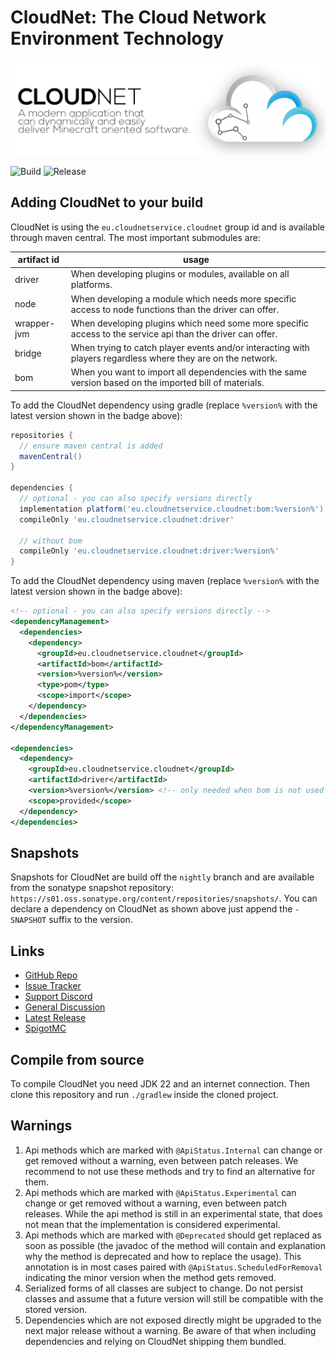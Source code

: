 # CloudNet: The Cloud Network Environment Technology

![CloudNet Logo](.img/header.png)

![Build](https://github.com/CloudNetService/CloudNet-v3/actions/workflows/gradle.yml/badge.svg)
![Release](https://img.shields.io/maven-central/v/eu.cloudnetservice.cloudnet/driver?label=release&logo=gradle)

## Adding CloudNet to your build

CloudNet is using the `eu.cloudnetservice.cloudnet` group id and is available through maven central. The most important
submodules are:

| artifact id | usage                                                                                                        |
|-------------|--------------------------------------------------------------------------------------------------------------|
| driver      | When developing plugins or modules, available on all platforms.                                              |
| node        | When developing a module which needs more specific access to node functions than the driver can offer.       |
| wrapper-jvm | When developing plugins which need some more specific access to the service api than the driver can offer.   |
| bridge      | When trying to catch player events and/or interacting with players regardless where they are on the network. |
| bom         | When you want to import all dependencies with the same version based on the imported bill of materials.      |

To add the CloudNet dependency using gradle (replace `%version%` with the latest version shown in the badge above):

```groovy
repositories {
  // ensure maven central is added
  mavenCentral()
}

dependencies {
  // optional - you can also specify versions directly
  implementation platform('eu.cloudnetservice.cloudnet:bom:%version%')
  compileOnly 'eu.cloudnetservice.cloudnet:driver'

  // without bom
  compileOnly 'eu.cloudnetservice.cloudnet:driver:%version%'
}
```

To add the CloudNet dependency using maven (replace `%version%` with the latest version shown in the badge above):

```xml
<!-- optional - you can also specify versions directly -->
<dependencyManagement>
  <dependencies>
    <dependency>
      <groupId>eu.cloudnetservice.cloudnet</groupId>
      <artifactId>bom</artifactId>
      <version>%version%</version>
      <type>pom</type>
      <scope>import</scope>
    </dependency>
  </dependencies>
</dependencyManagement>

<dependencies>
  <dependency>
    <groupId>eu.cloudnetservice.cloudnet</groupId>
    <artifactId>driver</artifactId>
    <version>%version%</version> <!-- only needed when bom is not used -->
    <scope>provided</scope>
  </dependency>
</dependencies>
```

## Snapshots

Snapshots for CloudNet are build off the `nightly` branch and are available from the sonatype snapshot repository:
`https://s01.oss.sonatype.org/content/repositories/snapshots/`. You can declare a dependency on CloudNet as shown above
just append the `-SNAPSHOT` suffix to the version.

## Links

- [GitHub Repo](https://github.com/CloudNetService/CloudNet-v3)
- [Issue Tracker](https://github.com/CloudNetService/CloudNet-v3/issues/new)
- [Support Discord](https://discord.cloudnetservice.eu)
- [General Discussion](https://github.com/CloudNetService/CloudNet-v3/discussions)
- [Latest Release](https://github.com/CloudNetService/CloudNet-v3/releases/latest)
- [SpigotMC](https://www.spigotmc.org/resources/42059)

## Compile from source

To compile CloudNet you need JDK 22 and an internet connection. Then clone this repository and run `./gradlew` inside
the cloned project.

## Warnings

1. Api methods which are marked with `@ApiStatus.Internal` can change or get removed without a warning, even between
   patch releases. We recommend to not use these methods and try to find an alternative for them.
2. Api methods which are marked with `@ApiStatus.Experimental` can change or get removed without a warning, even between
   patch releases. While the api method is still in an experimental state, that does not mean that the implementation is
   considered experimental.
3. Api methods which are marked with `@Deprecated` should get replaced as soon as possible (the javadoc of the method
   will contain and explanation why the method is deprecated and how to replace the usage). This annotation is in most
   cases paired with `@ApiStatus.ScheduledForRemoval` indicating the minor version when the method gets removed.
4. Serialized forms of all classes are subject to change. Do not persist classes and assume that a future version will
   still be compatible with the stored version.
5. Dependencies which are not exposed directly might be upgraded to the next major release without a warning. Be aware
   of that when including dependencies and relying on CloudNet shipping them bundled.
